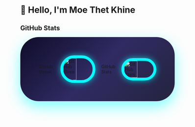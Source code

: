 # 👋 Hello, I'm Moe Thet Khine
## GitHub Stats

<div style="display: flex; flex-direction: row; justify-content: center; align-items: center; max-width: 1200px; margin: 0 auto; gap: 20px; background: linear-gradient(135deg, #0f0c29, #302b63, #24243e); padding: 60px; border-radius: 60px; box-shadow: 0 18px 45px rgba(0, 255, 255, 0.5);">
     GitHub Streak 
    <img src="https://streak-stats.demolab.com?user=MoeThetKhine&theme=tokyonight&date_format=j%20M%5B%20Y%5D&card_width=450&cache_seconds=1800" 
         alt="GitHub Streak" 
         style="
             width: 45%; 
             border: 9px solid #00ffff; 
             border-radius: 60px; 
             box-shadow: 0 0 20px rgba(0, 255, 255, 0.7);
         "
    />
     GitHub Stats 
    <img src="https://github-readme-stats.vercel.app/api?username=MoeThetKhine&show_icons=true&count_private=true&hide=contribs=false&theme=tokyonight&icon_color=00ffff&card_width=450&cache_seconds=1800" 
         alt="GitHub Stats" 
         style="
             width: 45%; 
             border: 9px solid #00ffff; 
             border-radius: 60px; 
             box-shadow: 0 0 20px rgba(0, 255, 255, 0.7);
         "
    />
</div>
